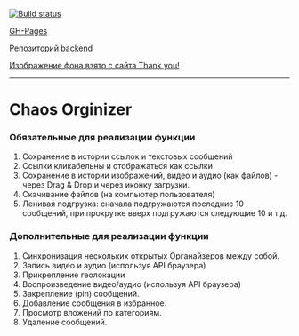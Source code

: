 [![Build status](https://ci.appveyor.com/api/projects/status/pui6mdeix1iio3fa?svg=true)](https://ci.appveyor.com/project/VavaIkelman/ahj-16-diplom-frontend)

[GH-Pages](https://vavaikelman.github.io/ahj-16-diplom-frontend/)

[Репозиторий backend](https://github.com/VavaIkelman/ahj-16-diplom-backend)

[Изображение фона взято с сайта Thank you!](https://www.splitshire.com/wp-content/uploads/2016/06/IMG_0167.jpg) 

---
# Chaos Orginizer

### Обязательные для реализации функции

1. Сохранение в истории ссылок и текстовых сообщений
2. Ссылки кликабельны и отображаться как ссылки
3. Сохранение в истории изображений, видео и аудио (как файлов) - через Drag & Drop и через иконку загрузки.
4. Скачивание файлов (на компьютер пользователя)
5. Ленивая подгрузка: сначала подгружаются последние 10 сообщений, при прокрутке вверх подгружаются следующие 10 и т.д.

### Дополнительные для реализации функции

1. Синхронизация нескольких открытых Органайзеров между собой. 
2. Запись видео и аудио (используя API браузера)
3. Прикрепление геолокации
4. Воспроизведение видео/аудио (используя API браузера)
5. Закрепление (pin) сообщений. 
6. Добавление сообщения в избранное.
7. Просмотр вложений по категориям.
8. Удаление сообщений.